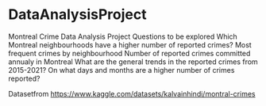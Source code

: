 # DataAnalysisProject
Montreal Crime Data Analysis Project 
Questions to be explored
Which Montreal neighbourhoods have a higher number of reported crimes?
Most frequent crimes by neighbourhood
Number of reported crimes committed annualy in Montreal
What are the general trends in the reported crimes from 2015-2021?
On what days and months are a higher number of crimes reported?



Datasetfrom 
https://www.kaggle.com/datasets/kalvainhindi/montral-crimes
